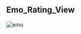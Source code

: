 ## Emo_Rating_View

![emo](https://cloud.githubusercontent.com/assets/11782272/26559532/14a0eeec-4465-11e7-8da6-ef120b6341ea.gif)

